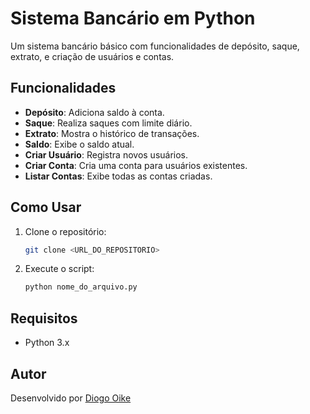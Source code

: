 # Sistema Bancário em Python

Um sistema bancário básico com funcionalidades de depósito, saque, extrato, e criação de usuários e contas.

## Funcionalidades

- **Depósito**: Adiciona saldo à conta.
- **Saque**: Realiza saques com limite diário.
- **Extrato**: Mostra o histórico de transações.
- **Saldo**: Exibe o saldo atual.
- **Criar Usuário**: Registra novos usuários.
- **Criar Conta**: Cria uma conta para usuários existentes.
- **Listar Contas**: Exibe todas as contas criadas.

## Como Usar

1. Clone o repositório:
    ```bash
    git clone <URL_DO_REPOSITORIO>
    ```
2. Execute o script:
    ```bash
    python nome_do_arquivo.py
    ```

## Requisitos

- Python 3.x 

## Autor

Desenvolvido por <a href="https://portfolio-v5-gamma.vercel.app/">Diogo Oike</a>
